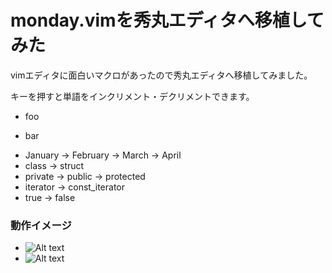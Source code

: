 ﻿monday.vimを秀丸エディタへ移植してみた
========

vimエディタに面白いマクロがあったので秀丸エディタへ移植してみました。

キーを押すと単語をインクリメント・デクリメントできます。
* foo
+ bar
- January → February → March → April
- class → struct
- private → public → protected
- iterator → const_iterator
- true → false

### 動作イメージ ###
- ![Alt text](http://cdn-ak.f.st-hatena.com/images/fotolife/o/ohtorii/20110708/20110708160519.gif)
- ![Alt text](http://cdn-ak.f.st-hatena.com/images/fotolife/o/ohtorii/20110708/20110708160544.gif)
